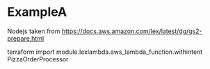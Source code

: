 # ExampleA

Nodejs taken from
<https://docs.aws.amazon.com/lex/latest/dg/gs2-prepare.html>


terraform import module.lexlambda.aws_lambda_function.withintent PizzaOrderProcessor
